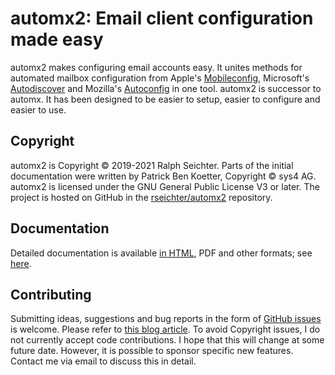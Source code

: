 # automx2: Email client configuration made easy

automx2 makes configuring email accounts easy. It unites methods for automated mailbox configuration from Apple's
[Mobileconfig](https://support.apple.com/de-de/guide/profile-manager/pmdbd71ebc9/mac), Microsoft's
[Autodiscover](https://docs.microsoft.com/de-de/exchange/architecture/client-access/autodiscover?view=exchserver-2019)
and Mozilla's [Autoconfig](https://developer.mozilla.org/de/docs/Mozilla/Thunderbird/Autokonfiguration) in one tool.
automx2 is successor to automx. It has been designed to be easier to setup, easier to configure and easier to use.

## Copyright

automx2 is Copyright © 2019-2021 Ralph Seichter. Parts of the initial documentation were written by Patrick Ben Koetter,
Copyright © sys4 AG. automx2 is licensed under the GNU General Public License V3 or later. The project is hosted on
GitHub in the [rseichter/automx2](https://github.com/rseichter/automx2) repository.

## Documentation

Detailed documentation is available [in HTML](https://rseichter.github.io/automx2/), PDF and other formats;
see [here](https://github.com/rseichter/automx2/blob/master/docs).

## Contributing

Submitting ideas, suggestions and bug reports in the form of
[GitHub issues](https://github.com/rseichter/automx2/issues) is welcome. Please refer to
[this blog article](https://about.gitlab.com/blog/2016/03/03/start-with-an-issue/). To avoid Copyright issues, I do not
currently accept code contributions. I hope that this will change at some future date. However, it is possible to
sponsor specific new features. Contact me via email to discuss this in detail.
